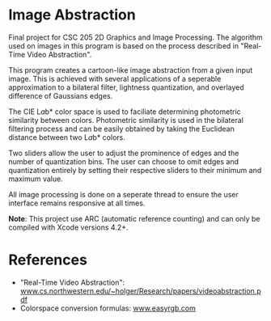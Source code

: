 Image Abstraction
=================

Final project for CSC 205 2D Graphics and Image Processing. The algorithm used on 
images in this program is based on the process described in "Real-Time Video Abstraction".

This program creates a cartoon-like image abstraction from a given input image. This is achieved with 
several applications of a seperable approximation to a bilateral filter, lightness quantization, 
and overlayed difference of Gaussians edges.

The CIE L*a*b* color space is used to faciliate determining photometric similarity between colors. 
Photometric similarity is used in the bilateral filtering process and can be easily obtained by 
taking the Euclidean distance between two L*a*b* colors.

Two sliders allow the user to adjust the prominence of edges and the number of quantization bins. 
The user can choose to omit edges and quantization entirely by setting their respective sliders to their
minimum and maximum value.

All image processing is done on a seperate thread to ensure the user interface remains responsive at all times.

__Note__: This project use ARC (automatic reference counting) and can only be compiled with Xcode versions 4.2+.

References
==========
- "Real-Time Video Abstraction": www.cs.northwestern.edu/~holger/Research/papers/videoabstraction.pdf
- Colorspace conversion formulas: www.easyrgb.com